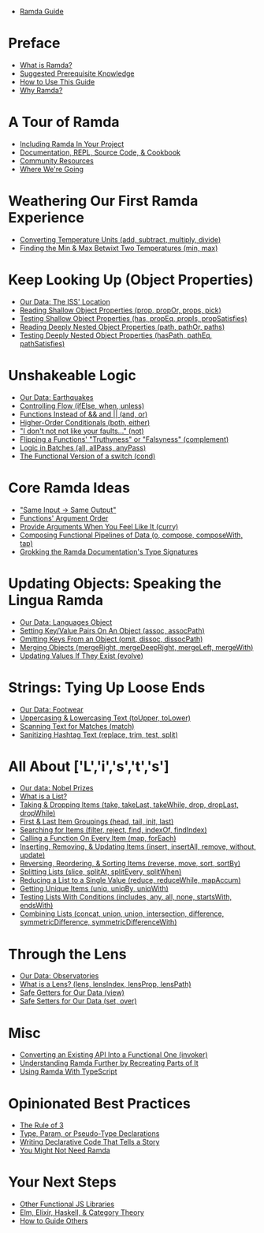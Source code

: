 - [Ramda Guide](./intro.md)

# Preface

- [What is Ramda?](./what-is-ramda.md)
- [Suggested Prerequisite Knowledge](./prerequisites.md)
- [How to Use This Guide](./how-to-use-this-guide.md)
- [Why Ramda?]()

# A Tour of Ramda

- [Including Ramda In Your Project]()
- [Documentation, REPL, Source Code, & Cookbook]()
- [Community Resources]()
- [Where We're Going]()

# Weathering Our First Ramda Experience

- [Converting Temperature Units (add, subtract, multiply, divide)]()
- [Finding the Min & Max Betwixt Two Temperatures (min, max)]()

# Keep Looking Up (Object Properties)

- [Our Data: The ISS' Location]()
- [Reading Shallow Object Properties (prop, propOr, props, pick)]()
- [Testing Shallow Object Properties (has, propEq, propIs, propSatisfies)]()
- [Reading Deeply Nested Object Properties (path, pathOr, paths)]()
- [Testing Deeply Nested Object Properties (hasPath, pathEq, pathSatisfies)]()

# Unshakeable Logic

- [Our Data: Earthquakes]()
- [Controlling Flow (ifElse, when, unless)]()
- [Functions Instead of && and || (and, or)]()
- [Higher-Order Conditionals (both, either)]()
- ["I don't not not like your faults..." (not)]()
- [Flipping a Functions' "Truthyness" or "Falsyness" (complement)]()
- [Logic in Batches (all, allPass, anyPass)]()
- [The Functional Version of a switch (cond)]()

# Core Ramda Ideas

- ["Same Input → Same Output"]()
- [Functions' Argument Order]()
- [Provide Arguments When You Feel Like It (curry)]()
- [Composing Functional Pipelines of Data (o, compose, composeWith, tap)]()
- [Grokking the Ramda Documentation's Type Signatures]()

# Updating Objects: Speaking the Lingua Ramda

- [Our Data: Languages Object]()
- [Setting Key/Value Pairs On An Object (assoc, assocPath)]()
- [Omitting Keys From an Object (omit, dissoc, dissocPath)]()
- [Merging Objects (mergeRight, mergeDeepRight, mergeLeft, mergeWith)]()
- [Updating Values If They Exist (evolve)]()

# Strings: Tying Up Loose Ends

- [Our Data: Footwear]()
- [Uppercasing & Lowercasing Text (toUpper, toLower)]()
- [Scanning Text for Matches (match)]()
- [Sanitizing Hashtag Text (replace, trim, test, split)]()

# All About ['L','i','s','t','s']

- [Our data: Nobel Prizes]()
- [What is a List?]()
- [Taking & Dropping Items (take, takeLast, takeWhile, drop, dropLast, dropWhile)]()
- [First & Last Item Groupings (head, tail, init, last)]()
- [Searching for Items (filter, reject, find, indexOf, findIndex)]()
- [Calling a Function On Every Item (map, forEach)]()
- [Inserting, Removing, & Updating Items (insert, insertAll, remove, without, update)]()
- [Reversing, Reordering, & Sorting Items (reverse, move, sort, sortBy)]()
- [Splitting Lists (slice, splitAt, splitEvery, splitWhen)]()
- [Reducing a List to a Single Value (reduce, reduceWhile, mapAccum)]()
- [Getting Unique Items (uniq, uniqBy, uniqWith)]()
- [Testing Lists With Conditions (includes, any, all, none, startsWith, endsWith)]()
- [Combining Lists (concat, union, union, intersection, difference, symmetricDifference, symmetricDifferenceWith)]()

# Through the Lens

- [Our Data: Observatories]()
- [What is a Lens? (lens, lensIndex, lensProp, lensPath)]()
- [Safe Getters for Our Data (view)]()
- [Safe Setters for Our Data (set, over)]()

# Misc

- [Converting an Existing API Into a Functional One (invoker)]()
- [Understanding Ramda Further by Recreating Parts of It]()
- [Using Ramda With TypeScript]()

# Opinionated Best Practices

- [The Rule of 3]()
- [Type, Param, or Pseudo-Type Declarations]()
- [Writing Declarative Code That Tells a Story]()
- [You Might Not Need Ramda]()

# Your Next Steps

- [Other Functional JS Libraries]()
- [Elm, Elixir, Haskell, & Category Theory]()
- [How to Guide Others]()


<!--# Preface-->

<!--- [What is Ramda?](./preface_what_is_ramda.md)-->
<!--- [Suggested Prerequisite Knowledge](./preface_prerequisites.md)-->
<!--- [How to Use This Guide](./preface_how_to_use.md)-->
<!--- [Why Ramda?](./preface_why_ramda.md)-->

<!--# A Tour of Ramda-->

<!--- [Including Ramda In Your Project](./tour_including_ramda.md)-->
<!--- [Documentation, REPL, Source Code, & Cookbook](./tour_docs.md)-->
<!--- [Community Resources](./tour_community.md)-->
<!--- [Where We're Going](./tour_where_were_going.md)-->

<!--# Weathering Our First Ramda Experience-->

<!--- [Converting Temperature Units (add, subtract, multiply, divide)](./weather_basic_math.md)-->
<!--- [Finding the Min & Max Betwixt Two Temperatures (min, max)](./weather_min_max.md)-->

<!--# Keep Looking Up (Object Properties)-->

<!--- [Our Data: The ISS' Location](./props_intro.md)-->
<!--- [Reading Shallow Object Properties (prop, propOr, props, pick)](./props_shallow.md)-->
<!--- [Testing Shallow Object Properties (has, propEq, propIs, propSatisfies)](./props_shallow_test.md)-->
<!--- [Reading Deeply Nested Object Properties (path, pathOr, paths)](./props_deep.md)-->
<!--- [Testing Deeply Nested Object Properties (hasPath, pathEq, pathSatisfies)](./props_deep_test.md)-->

<!--# Unshakeable Logic-->

<!--- [Our Data: Earthquakes](./logic_intro.md)-->
<!--- [Controlling Flow (ifElse, when, unless)](./logic_control_flow.md)-->
<!--- [Functions Instead of && and || (and, or)](./logic_and_or.md)-->
<!--- [Higher-Order Conditionals (both, either)](./logic_both_either.md)-->
<!--- ["I don't not not like your faults..." (not)](./logic_not.md)-->
<!--- [Flipping a Functions' "Truthyness" or "Falsyness" (complement)](./logic_complement.md)-->
<!--- [Logic in Batches (all, allPass, anyPass)](./logic_batch_logic.md)-->
<!--- [The Functional Version of a switch (cond)](./logic_cond.md)-->

<!--# Core Ramda Ideas-->

<!--- ["Same Input → Same Output"](./core_idempotency.md)-->
<!--- [Functions' Argument Order](./core_arg_order.md)-->
<!--- [Provide Arguments When You Feel Like It (curry)](./core_curry.md)-->
<!--- [Composing Functional Pipelines of Data (o, compose, composeWith, tap)](./core_pipelines.md)-->
<!--- [Grokking the Ramda Documentation's Type Signatures](./core_signatures.md)-->

<!--# Updating Objects: Speaking the Lingua Ramda-->

<!--- [Our Data: Languages Object](./language_intro.md)-->
<!--- [Setting Key/Value Pairs On An Object (assoc, assocPath)](./language_assoc.md)-->
<!--- [Omitting Keys From an Object (omit, dissoc, dissocPath)](./language_omitting.md)-->
<!--- [Merging Objects (mergeRight, mergeDeepRight, mergeLeft, mergeWith)](./language_merging.md)-->
<!--- [Updating Values If They Exist (evolve)](./language_evolving.md)-->

<!--# Strings: Tying Up Loose Ends-->

<!--- [Our Data: Footwear](./strings_intro.md)-->
<!--- [Uppercasing & Lowercasing Text (toUpper, toLower)](./strings_casing.md)-->
<!--- [Scanning Text for Matches (match)](./strings_match.md)-->
<!--- [Sanitizing Hashtag Text (replace, trim, test, split)](./strings_misc.md)-->

<!--# All About ['L','i','s','t','s']-->

<!--- [Our data: Nobel Prizes](./lists_intro.md)-->
<!--- [What is a List?](./lists_what_is.md)-->
<!--- [Taking & Dropping Items (take, takeLast, takeWhile, drop, dropLast, dropWhile)](./lists_take_drop.md)-->
<!--- [First & Last Item Groupings (head, tail, init, last)](./lists_first_last.md)-->
<!--- [Searching for Items (filter, reject, find, indexOf, findIndex)](./lists_search.md)-->
<!--- [Calling a Function On Every Item (map, forEach)](./lists_map_foreach.md)-->
<!--- [Inserting, Removing, & Updating Items (insert, insertAll, remove, without, update)](./lists_crud.md)-->
<!--- [Reversing, Reordering, & Sorting Items (reverse, move, sort, sortBy)](./lists_sorting.md)-->
<!--- [Splitting Lists (slice, splitAt, splitEvery, splitWhen)](./lists_splitting.md)-->
<!--- [Reducing a List to a Single Value (reduce, reduceWhile, mapAccum)](./lists_reduce.md)-->
<!--- [Getting Unique Items (uniq, uniqBy, uniqWith)](./lists_uniq.md)-->
<!--- [Testing Lists With Conditions (includes, any, all, none, startsWith, endsWith)](./lists_testing_conds.md)-->
<!--- [Combining Lists (concat, union, union, intersection, difference, symmetricDifference, symmetricDifferenceWith)](./lists_combining.md)-->

<!--# Through the Lens-->

<!--- [Our Data: Observatories](./lens_intro.md)-->
<!--- [What is a Lens? (lens, lensIndex, lensProp, lensPath)](./lens_what_is.md)-->
<!--- [Safe Getters for Our Data (view)](./lens_safe_getters.md)-->
<!--- [Safe Setters for Our Data (set, over)](./lens_safe_setters.md)-->

<!--# Misc-->

<!--- [Converting an Existing API Into a Functional One (invoker)](./invoker.md)-->
<!--- [Understanding Ramda Further by Recreating Parts of It](./recreating.md)-->
<!--- [Using Ramda With TypeScript](./ts.md)-->

<!--# Opinionated Best Practices-->

<!--- [The Rule of 3](./best_practices_rule_of_3.md)-->
<!--- [Type, Param, or Pseudo-Type Declarations](./best_practices_types.md)-->
<!--- [Writing Declarative Code That Tells a Story](./best_practices_tell_a_story.md)-->
<!--- [You Might Not Need Ramda](./you_might_not_need_ramda.md)-->

<!--# Your Next Steps-->

<!--- [Other Functional JS Libraries](./next_steps_other_libs.md)-->
<!--- [Elm, Elixir, Haskell, & Category Theory](./next_steps_langs.md)-->
<!--- [How to Guide Others](./next_steps_guiding_others.md)-->
